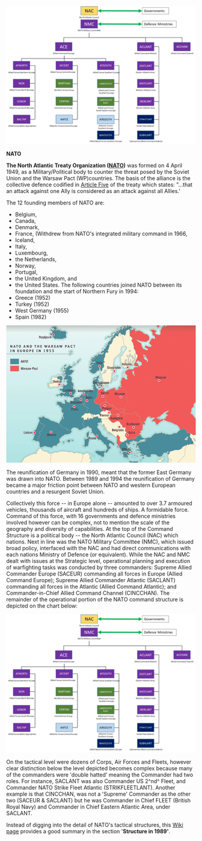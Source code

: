 ![](/assets/images/nato/image1.png)

**NATO**

**The North Atlantic Treaty Organization
([NATO](https://www.nato.int/cps/ic/natohq/index.htm))** was formed on 4
April 1949, as a Military/Political body to counter the threat posed by
the Soviet Union and the Warsaw Pact (WP)countries. The basis of the
alliance is the collective defence codified in [Article
Five](https://www.nato.int/cps/ic/natohq/topics_110496.htm) of the
treaty which states: "...that an attack against one Ally is considered
as an attack against all Allies.'

The 12 founding members of NATO are:

- Belgium,
- Canada,
- Denmark,
- France, (Withdrew from NATO's integrated military command in 1966,
- Iceland,
- Italy,
- Luxembourg,
- the Netherlands,
- Norway,
- Portugal,
- the United Kingdom, and
- the United States.
  The following countries joined NATO between its foundation and the start
  of Northern Fury in 1994:
- Greece (1952)
- Turkey (1952)
- West Germany (1955)
- Spain (1982)

![](/assets/images/nato/image2.png)

The reunification of Germany in 1990, meant that the former East Germany
was drawn into NATO. Between 1989 and 1994 the reunification of Germany
became a major friction point between NATO and western European
countries and a resurgent Soviet Union.

Collectively this force -- in Europe alone -- amounted to over 3.7
armoured vehicles, thousands of aircraft and hundreds of ships. A
formidable force. Command of this force, with 16 governments and defence
ministries involved however can be complex, not to mention the scale of
the geography and diversity of capabilities. At the top of the Command
Structure is a political body -- the North Atlantic Council (NAC) which
nations. Next in line was the NATO Military Committee (NMC), which
issued broad policy, interfaced with the NAC and had direct
communications with each nations Ministry of Defence (or equivalent).
While the NAC and NMC dealt with issues at the Strategic level,
operational planning and execution of warfighting tasks was conducted by
three commanders: Supreme Allied Commander Europe (SACEUR) commanding
all forces in Europe (Allied Command Europe); Supreme Allied Commander
Atlantic (SACLANT) commanding all forces in the Atlantic (Allied Command
Atlantic); and Commander-in-Chief Allied Command Channel (CINCCHAN). The
remainder of the operational portion of the NATO command structure is
depicted on the chart below:

![](/assets/images/nato/image3.png)

On the tactical level were dozens of Corps, Air Forces and Fleets,
however clear distinction below the level depicted becomes complex
because many of the commanders were 'double hatted' meaning the
Commander had two roles. For instance, SACLANT was also Commander US
2^nd^ Fleet, and Commander NATO Strike Fleet Atlantic (STRIKFLEETLANT).
Another example is that CINCCHAN, was not a 'Supreme' Commander as the
other two (SACEUR & SACLANT) but he was Commander in Chief FLEET
(British Royal Navy) and Commander in Chief Eastern Atlantic Area, under
SACLANT.

Instead of digging into the detail of NATO's tactical structures, this
[Wiki
page](https://en.wikipedia.org/wiki/Structure_of_NATO#Structure_in_1989)
provides a good summary in the section '**Structure in 1989'**.
